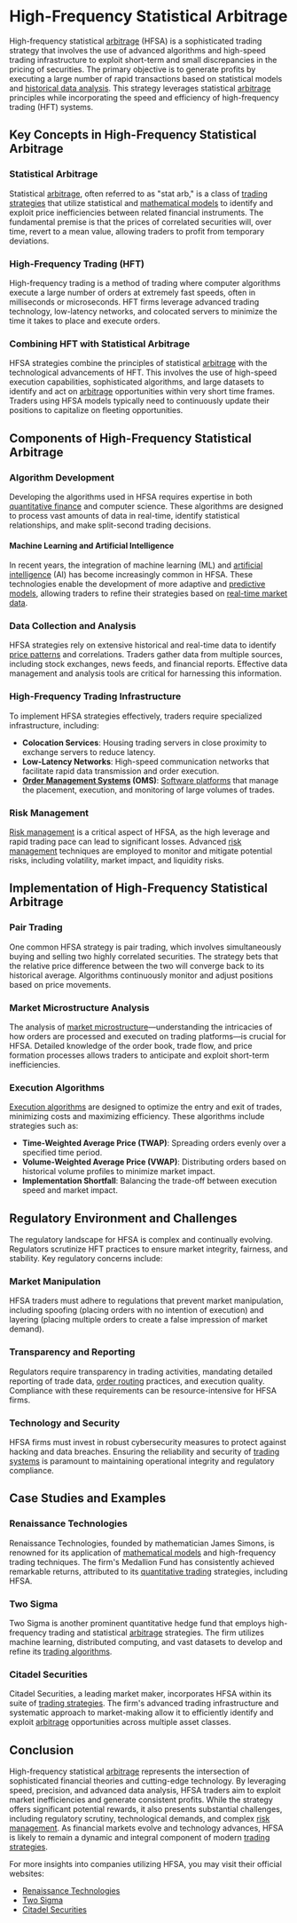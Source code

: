# High-Frequency Statistical Arbitrage

High-frequency statistical [arbitrage](../a/arbitrage.md) (HFSA) is a sophisticated trading strategy that involves the use of advanced algorithms and high-speed trading infrastructure to exploit short-term and small discrepancies in the pricing of securities. The primary objective is to generate profits by executing a large number of rapid transactions based on statistical models and [historical data analysis](../h/historical_data_analysis.md). This strategy leverages statistical [arbitrage](../a/arbitrage.md) principles while incorporating the speed and efficiency of high-frequency trading (HFT) systems.

## Key Concepts in High-Frequency Statistical Arbitrage

### Statistical Arbitrage

Statistical [arbitrage](../a/arbitrage.md), often referred to as "stat arb," is a class of [trading strategies](../t/trading_strategies.md) that utilize statistical and [mathematical models](../m/mathematical_models_in_trading.md) to identify and exploit price inefficiencies between related financial instruments. The fundamental premise is that the prices of correlated securities will, over time, revert to a mean value, allowing traders to profit from temporary deviations.

### High-Frequency Trading (HFT)

High-frequency trading is a method of trading where computer algorithms execute a large number of orders at extremely fast speeds, often in milliseconds or microseconds. HFT firms leverage advanced trading technology, low-latency networks, and colocated servers to minimize the time it takes to place and execute orders.

### Combining HFT with Statistical Arbitrage

HFSA strategies combine the principles of statistical [arbitrage](../a/arbitrage.md) with the technological advancements of HFT. This involves the use of high-speed execution capabilities, sophisticated algorithms, and large datasets to identify and act on [arbitrage](../a/arbitrage.md) opportunities within very short time frames. Traders using HFSA models typically need to continuously update their positions to capitalize on fleeting opportunities.

## Components of High-Frequency Statistical Arbitrage

### Algorithm Development

Developing the algorithms used in HFSA requires expertise in both [quantitative finance](../q/quantitative_finance.md) and computer science. These algorithms are designed to process vast amounts of data in real-time, identify statistical relationships, and make split-second trading decisions.

#### Machine Learning and Artificial Intelligence

In recent years, the integration of machine learning (ML) and [artificial intelligence](../a/artificial_intelligence_in_trading.md) (AI) has become increasingly common in HFSA. These technologies enable the development of more adaptive and [predictive models](../p/predictive_models_in_trading.md), allowing traders to refine their strategies based on [real-time market data](../r/real-time_market_data.md).

### Data Collection and Analysis

HFSA strategies rely on extensive historical and real-time data to identify [price patterns](../p/price_patterns.md) and correlations. Traders gather data from multiple sources, including stock exchanges, news feeds, and financial reports. Effective data management and analysis tools are critical for harnessing this information.

### High-Frequency Trading Infrastructure

To implement HFSA strategies effectively, traders require specialized infrastructure, including:

- **Colocation Services**: Housing trading servers in close proximity to exchange servers to reduce latency.
- **Low-Latency Networks**: High-speed communication networks that facilitate rapid data transmission and order execution.
- **[Order Management Systems](../o/order_management_systems.md) (OMS)**: [Software platforms](../s/software_platforms_for_trading.md) that manage the placement, execution, and monitoring of large volumes of trades.

### Risk Management

[Risk management](../r/risk_management.md) is a critical aspect of HFSA, as the high leverage and rapid trading pace can lead to significant losses. Advanced [risk management](../r/risk_management.md) techniques are employed to monitor and mitigate potential risks, including volatility, market impact, and liquidity risks.

## Implementation of High-Frequency Statistical Arbitrage

### Pair Trading

One common HFSA strategy is pair trading, which involves simultaneously buying and selling two highly correlated securities. The strategy bets that the relative price difference between the two will converge back to its historical average. Algorithms continuously monitor and adjust positions based on price movements.

### Market Microstructure Analysis

The analysis of [market microstructure](../m/market_microstructure.md)—understanding the intricacies of how orders are processed and executed on trading platforms—is crucial for HFSA. Detailed knowledge of the order book, trade flow, and price formation processes allows traders to anticipate and exploit short-term inefficiencies.

### Execution Algorithms

[Execution algorithms](../e/execution_algorithms.md) are designed to optimize the entry and exit of trades, minimizing costs and maximizing efficiency. These algorithms include strategies such as:

- **Time-Weighted Average Price (TWAP)**: Spreading orders evenly over a specified time period.
- **Volume-Weighted Average Price (VWAP)**: Distributing orders based on historical volume profiles to minimize market impact.
- **Implementation Shortfall**: Balancing the trade-off between execution speed and market impact.

## Regulatory Environment and Challenges

The regulatory landscape for HFSA is complex and continually evolving. Regulators scrutinize HFT practices to ensure market integrity, fairness, and stability. Key regulatory concerns include:

### Market Manipulation

HFSA traders must adhere to regulations that prevent market manipulation, including spoofing (placing orders with no intention of execution) and layering (placing multiple orders to create a false impression of market demand).

### Transparency and Reporting

Regulators require transparency in trading activities, mandating detailed reporting of trade data, [order routing](../o/order_routing.md) practices, and execution quality. Compliance with these requirements can be resource-intensive for HFSA firms.

### Technology and Security

HFSA firms must invest in robust cybersecurity measures to protect against hacking and data breaches. Ensuring the reliability and security of [trading systems](../t/trading_systems.md) is paramount to maintaining operational integrity and regulatory compliance.

## Case Studies and Examples

### Renaissance Technologies

Renaissance Technologies, founded by mathematician James Simons, is renowned for its application of [mathematical models](../m/mathematical_models_in_trading.md) and high-frequency trading techniques. The firm's Medallion Fund has consistently achieved remarkable returns, attributed to its [quantitative trading](../q/quantitative_trading.md) strategies, including HFSA.

### Two Sigma

Two Sigma is another prominent quantitative hedge fund that employs high-frequency trading and statistical [arbitrage](../a/arbitrage.md) strategies. The firm utilizes machine learning, distributed computing, and vast datasets to develop and refine its [trading algorithms](../t/trading_algorithms.md).

### Citadel Securities

Citadel Securities, a leading market maker, incorporates HFSA within its suite of [trading strategies](../t/trading_strategies.md). The firm's advanced trading infrastructure and systematic approach to market-making allow it to efficiently identify and exploit [arbitrage](../a/arbitrage.md) opportunities across multiple asset classes.

## Conclusion

High-frequency statistical [arbitrage](../a/arbitrage.md) represents the intersection of sophisticated financial theories and cutting-edge technology. By leveraging speed, precision, and advanced data analysis, HFSA traders aim to exploit market inefficiencies and generate consistent profits. While the strategy offers significant potential rewards, it also presents substantial challenges, including regulatory scrutiny, technological demands, and complex [risk management](../r/risk_management.md). As financial markets evolve and technology advances, HFSA is likely to remain a dynamic and integral component of modern [trading strategies](../t/trading_strategies.md).

For more insights into companies utilizing HFSA, you may visit their official websites:

- [Renaissance Technologies](https://www.rentec.com)
- [Two Sigma](https://www.twosigma.com)
- [Citadel Securities](https://www.citadelsecurities.com)
